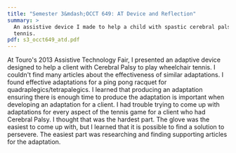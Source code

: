 ```yaml
---
title: "Semester 3&mdash;OCCT 649: AT Device and Reflection"
summary: >
  An assistive device I made to help a child with spastic cerebral palsy to play
  tennis.
pdf: s3_occt649_atd.pdf
---
```

At Touro's 2013 Assistive Technology Fair, I presented an adaptive device
designed to help a client with Cerebral Palsy to play wheelchair tennis. I
couldn't find many articles about the effectiveness of similar adaptations.
I found effective adaptations for a ping pong racquet for
quadraplegics/tetrapalegics. I learned that producing an adaptation ensuring
there is enough time to produce the adaptation is important when developing
an adaptation for a client. I had trouble trying to come up with adaptations
for every aspect of the tennis game for a client who had Cerebral Palsy. I
thought that was the hardest part. The glove was the easiest to come up
with, but I learned that it is possible to find a solution to persevere. The
easiest part was researching and finding supporting articles for the
adaptation.
